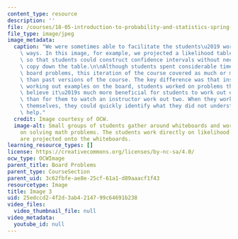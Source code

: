 ```yaml
---
content_type: resource
description: ''
file: /courses/18-05-introduction-to-probability-and-statistics-spring-2014/25edccd24f2d3ab4214799c64691b238_gallery4-3.jpg
file_type: image/jpeg
image_metadata:
  caption: "We were sometimes able to facilitate the students\u2019 work in creative\
    \ ways. In this image, for example, we projected a likelihood table onto the whiteboards\
    \ so that students could construct confidence intervals without needing to first\
    \ copy down the table.\n\nAlthough students spent considerable time working on\
    \ board problems, this iteration of the course covered as much or more material\
    \ than past versions of the course. The key difference was that instead of instructors\
    \ working out examples on the board, students worked on problems themselves. We\
    \ believe it\u2019s much more beneficial for students to work out one example\
    \ than for them to watch an instructor work out two. When they worked on the problems\
    \ themselves, they could quickly identify what they did not understand and seek\
    \ help."
  credit: Image courtesy of OCW.
  image-alt: Small groups of students gather around whiteboards and work together
    on solving math problems. The students work directly on likelihood tables that
    are projected onto the whiteboards.
learning_resource_types: []
license: https://creativecommons.org/licenses/by-nc-sa/4.0/
ocw_type: OCWImage
parent_title: Board Problems
parent_type: CourseSection
parent_uid: 3c62fbfe-ae8e-25cf-61a1-d89aaacf1f43
resourcetype: Image
title: Image 3
uid: 25edccd2-4f2d-3ab4-2147-99c64691b238
video_files:
  video_thumbnail_file: null
video_metadata:
  youtube_id: null
---
```

